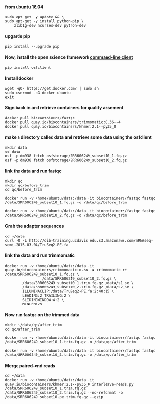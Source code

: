 #### from ubuntu 16.04 
```
sudo apt-get -y update && \
sudo apt-get -y install python-pip \
    zlib1g-dev ncurses-dev python-dev
```
#### upgarde pip 
```
pip install --upgrade pip
```
#### Now, install the open science framework [command-line client](http://osfclient.readthedocs.io/en/stable/)
```
pip install osfclient
```

#### Install docker
```
wget -qO- https://get.docker.com/ | sudo sh
sudo usermod -aG docker ubuntu
exit
```

#### Sign back in and retrieve containers for quality assement
```
docker pull biocontainers/fastqc
docker pull quay.io/biocontainers/trimmomatic:0.36--4
docker pull quay.io/biocontainers/khmer:2.1--py35_0
```

#### make a directory called data and retrieve some data using the osfclient 
```
mkdir data
cd data
osf -p dm938 fetch osfstorage/SRR606249_subset10_1.fq.gz
osf -p dm938 fetch osfstorage/SRR606249_subset10_2.fq.gz
```

#### link the data and run fastqc 
```
mkdir qc
mkdir qc/before_trim 
cd qc/before_trim 
```
```
docker run -v /home/ubuntu/data:/data -it biocontainers/fastqc fastqc /data/SRR606249_subset10_1.fq.gz -o /data/qc/before_trim
```
```
docker run -v /home/ubuntu/data:/data -it biocontainers/fastqc fastqc /data/SRR606249_subset10_2.fq.gz -o /data/qc/before_trim
```

#### Grab the adapter sequences
```
cd ~/data
curl -O -L http://dib-training.ucdavis.edu.s3.amazonaws.com/mRNAseq-semi-2015-03-04/TruSeq2-PE.fa
```

#### link the data and run trimmomatic
```
docker run -v /home/ubuntu/data:/data -it quay.io/biocontainers/trimmomatic:0.36--4 trimmomatic PE /data/SRR606249_subset10_1.fq.gz \
                 /data/SRR606249_subset10_2.fq.gz \
        /data/SRR606249_subset10_1.trim.fq.gz /data/s1_se \
        /data/SRR606249_subset10_2.trim.fq.gz /data/s2_se \
        ILLUMINACLIP:/data/TruSeq2-PE.fa:2:40:15 \
        LEADING:2 TRAILING:2 \
        SLIDINGWINDOW:4:2 \
        MINLEN:25
```

#### Now run fastqc on the trimmed data
```
mkdir ~/data/qc/after_trim
cd qc/after_trim
```
```
docker run -v /home/ubuntu/data:/data -it biocontainers/fastqc fastqc /data/SRR606249_subset10_1.trim.fq.gz -o /data/qc/after_trim
```
```
docker run -v /home/ubuntu/data:/data -it biocontainers/fastqc fastqc /data/SRR606249_subset10_2.trim.fq.gz -o /data/qc/after_trim
```

#### Merge paired-end reads
```
cd ~/data
docker run -v /home/ubuntu/data:/data -it quay.io/biocontainers/khmer:2.1--py35_0 interleave-reads.py /data/SRR606249_subset10_1.trim.fq.gz /data/SRR606249_subset10_2.trim.fq.gz --no-reformat -o /data/SRR606249_subset10.pe.trim.fq.gz --gzip
```
